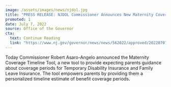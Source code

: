 ```yaml
---
image: /assets/images/news/njdol.jpg
title: "PRESS RELEASE: NJDOL Commissioner Announces New Maternity Coverage Tool to Guide Expecting Parents on Available Leave Benefits"
promoted: 1
date: July 7, 2022
source: Office of the Governor
cta:
  text: Continue Reading
  link: "https://www.nj.gov/governor/news/news/562022/approved/20220707c.shtml"
---
```


Today Commissioner Robert Asaro-Angelo announced the Maternity Coverage Timeline Tool, a new tool to provide expecting parents guidance about coverage periods for Temporary Disability Insurance and Family Leave Insurance. The tool empowers parents by providing them a personalized timeline estimate of benefit coverage periods.  
